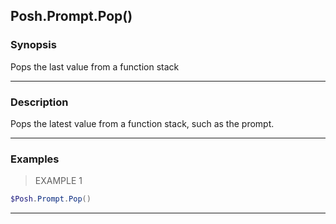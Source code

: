 Posh.Prompt.Pop()
-----------------

### Synopsis
Pops the last value from a function stack

---

### Description

Pops the latest value from a function stack, such as the prompt.

---

### Examples
> EXAMPLE 1

```PowerShell
$Posh.Prompt.Pop()
```

---
